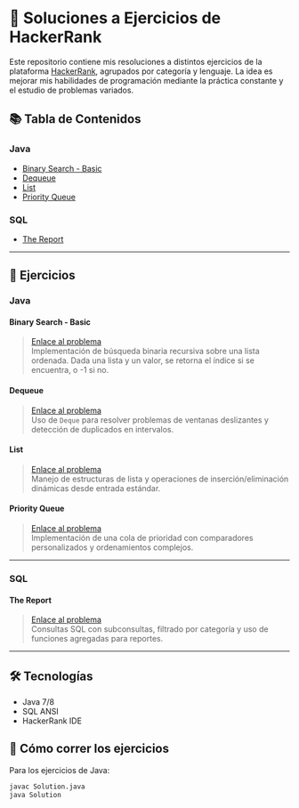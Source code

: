 # 🧠 Soluciones a Ejercicios de HackerRank

Este repositorio contiene mis resoluciones a distintos ejercicios de la plataforma [HackerRank](https://www.hackerrank.com/), agrupados por categoría y lenguaje. La idea es mejorar mis habilidades de programación mediante la práctica constante y el estudio de problemas variados.

## 📚 Tabla de Contenidos

### Java
- [Binary Search - Basic](#binary-search---basic)
- [Dequeue](#dequeue)
- [List](#list)
- [Priority Queue](#priority-queue)

### SQL
- [The Report](#the-report)

---

## 🧩 Ejercicios

### Java

#### Binary Search - Basic
> [Enlace al problema](https://www.hackerrank.com/contests/lpdwarka2016/challenges/binary-search-basic)  
Implementación de búsqueda binaria recursiva sobre una lista ordenada. Dada una lista y un valor, se retorna el índice si se encuentra, o -1 si no.

#### Dequeue
> [Enlace al problema](https://www.hackerrank.com/challenges/java-dequeue/problem)  
Uso de `Deque` para resolver problemas de ventanas deslizantes y detección de duplicados en intervalos.

#### List
> [Enlace al problema](https://www.hackerrank.com/challenges/java-list/problem)  
Manejo de estructuras de lista y operaciones de inserción/eliminación dinámicas desde entrada estándar.

#### Priority Queue
> [Enlace al problema](https://www.hackerrank.com/challenges/java-priority-queue/problem)  
Implementación de una cola de prioridad con comparadores personalizados y ordenamientos complejos.

---

### SQL

#### The Report
> [Enlace al problema](https://www.hackerrank.com/challenges/the-report/problem)  
Consultas SQL con subconsultas, filtrado por categoría y uso de funciones agregadas para reportes.

---

## 🛠️ Tecnologías

- Java 7/8
- SQL ANSI
- HackerRank IDE

## 📌 Cómo correr los ejercicios

Para los ejercicios de Java:

```bash
javac Solution.java
java Solution
